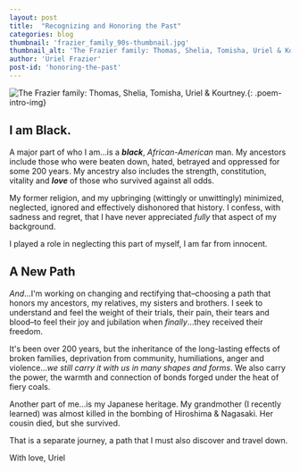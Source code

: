 ```yaml
---
layout: post
title:  "Recognizing and Honoring the Past"
categories: blog
thumbnail: 'frazier_family_90s-thumbnail.jpg'
thumbnail_alt: 'The Frazier family: Thomas, Shelia, Tomisha, Uriel & Kourtney.'
author: 'Uriel Frazier'
post-id: 'honoring-the-past'
---
```

![The Frazier family: Thomas, Shelia, Tomisha, Uriel & Kourtney.]({{site.url}}/{{site.images_path}}frazier_family_90s-small.jpg){: .poem-intro-img}
## I am Black.
A major part of who I am...is a ***black***, *African-American* man. My ancestors include those who were beaten down, hated, betrayed and oppressed for some 200 years. My ancestry also includes the strength, constitution, vitality and ***love*** of those who survived against all odds.

My former religion, and my upbringing (wittingly or unwittingly) minimized, neglected, ignored and effectively dishonored that history. I confess, with sadness and regret, that I have never appreciated *fully* that aspect of my background. 

I played a role in neglecting this part of myself, I am far from innocent.

## A New Path
*And*...I'm working on changing and rectifying that–choosing a path that honors my ancestors, my relatives, my sisters and brothers. I seek to understand and feel the weight of their trials, their pain, their tears and blood–to feel their joy and jubilation when *finally*...they received their freedom. 

It's been over 200 years, but the inheritance of the long-lasting effects of broken families, deprivation from community, humiliations, anger and violence...*we still carry it with us in many shapes and forms*. We also carry the power, the warmth and connection of bonds forged under the heat of fiery coals.

Another part of me...is my Japanese heritage. My grandmother (I recently learned) was almost killed in the bombing of Hiroshima & Nagasaki. Her cousin died, but she survived. 

That is a separate journey, a path that I must also discover and travel down.

<div markdown=1 id='signature-box'>
With love, <span id='signature'>Uriel</span>
</div>
